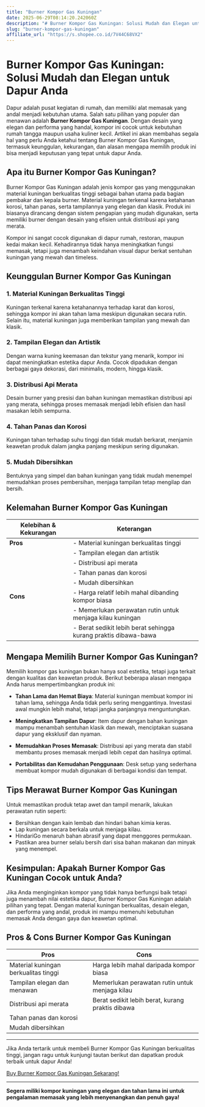 ```yaml
---
title: "Burner Kompor Gas Kuningan"
date: 2025-06-29T08:14:20.242060Z
description: "# Burner Kompor Gas Kuningan: Solusi Mudah dan Elegan untuk Dapur Anda..."
slug: "burner-kompor-gas-kuningan"
affiliate_url: "https://s.shopee.co.id/7V44C68VX2"
---
```

# Burner Kompor Gas Kuningan: Solusi Mudah dan Elegan untuk Dapur Anda

Dapur adalah pusat kegiatan di rumah, dan memiliki alat memasak yang andal menjadi kebutuhan utama. Salah satu pilihan yang populer dan menawan adalah **Burner Kompor Gas Kuningan**. Dengan desain yang elegan dan performa yang handal, kompor ini cocok untuk kebutuhan rumah tangga maupun usaha kuliner kecil. Artikel ini akan membahas segala hal yang perlu Anda ketahui tentang Burner Kompor Gas Kuningan, termasuk keunggulan, kekurangan, dan alasan mengapa memilih produk ini bisa menjadi keputusan yang tepat untuk dapur Anda.

## Apa itu Burner Kompor Gas Kuningan?

Burner Kompor Gas Kuningan adalah jenis kompor gas yang menggunakan material kuningan berkualitas tinggi sebagai bahan utama pada bagian pembakar dan kepala burner. Material kuningan terkenal karena ketahanan korosi, tahan panas, serta tampilannya yang elegan dan klasik. Produk ini biasanya dirancang dengan sistem pengapian yang mudah digunakan, serta memiliki burner dengan desain yang efisien untuk distribusi api yang merata.

Kompor ini sangat cocok digunakan di dapur rumah, restoran, maupun kedai makan kecil. Kehadirannya tidak hanya meningkatkan fungsi memasak, tetapi juga menambah keindahan visual dapur berkat sentuhan kuningan yang mewah dan timeless.

## Keunggulan Burner Kompor Gas Kuningan

### 1. Material Kuningan Berkualitas Tinggi
Kuningan terkenal karena ketahanannya terhadap karat dan korosi, sehingga kompor ini akan tahan lama meskipun digunakan secara rutin. Selain itu, material kuningan juga memberikan tampilan yang mewah dan klasik.

### 2. Tampilan Elegan dan Artistik
Dengan warna kuning keemasan dan tekstur yang menarik, kompor ini dapat meningkatkan estetika dapur Anda. Cocok dipadukan dengan berbagai gaya dekorasi, dari minimalis, modern, hingga klasik.

### 3. Distribusi Api Merata
Desain burner yang presisi dan bahan kuningan memastikan distribusi api yang merata, sehingga proses memasak menjadi lebih efisien dan hasil masakan lebih sempurna.

### 4. Tahan Panas dan Korosi
Kuningan tahan terhadap suhu tinggi dan tidak mudah berkarat, menjamin keawetan produk dalam jangka panjang meskipun sering digunakan.

### 5. Mudah Dibersihkan
Bentuknya yang simpel dan bahan kuningan yang tidak mudah menempel memudahkan proses pembersihan, menjaga tampilan tetap mengilap dan bersih.

## Kelemahan Burner Kompor Gas Kuningan

| **Kelebihan & Kekurangan**  | **Keterangan**                                               |
|------------------------------|---------------------------------------------------------------|
| **Pros**                     | - Material kuningan berkualitas tinggi                          |
|                              | - Tampilan elegan dan artistik                                 |
|                              | - Distribusi api merata                                       |
|                              | - Tahan panas dan korosi                                     |
|                              | - Mudah dibersihkan                                          |
| **Cons**                     | - Harga relatif lebih mahal dibanding kompor biasa          |
|                              | - Memerlukan perawatan rutin untuk menjaga kilau kuningan   |
|                              | - Berat sedikit lebih berat sehingga kurang praktis dibawa-bawa |

## Mengapa Memilih Burner Kompor Gas Kuningan?

Memilih kompor gas kuningan bukan hanya soal estetika, tetapi juga terkait dengan kualitas dan keawetan produk. Berikut beberapa alasan mengapa Anda harus mempertimbangkan produk ini:

- **Tahan Lama dan Hemat Biaya**: Material kuningan membuat kompor ini tahan lama, sehingga Anda tidak perlu sering menggantinya. Investasi awal mungkin lebih mahal, tetapi jangka panjangnya menguntungkan.

- **Meningkatkan Tampilan Dapur**: Item dapur dengan bahan kuningan mampu menambah sentuhan klasik dan mewah, menciptakan suasana dapur yang eksklusif dan nyaman.

- **Memudahkan Proses Memasak**: Distribusi api yang merata dan stabil membantu proses memasak menjadi lebih cepat dan hasilnya optimal.

- **Portabilitas dan Kemudahan Penggunaan**: Desk setup yang sederhana membuat kompor mudah digunakan di berbagai kondisi dan tempat.

## Tips Merawat Burner Kompor Gas Kuningan

Untuk memastikan produk tetap awet dan tampil menarik, lakukan perawatan rutin seperti:

- Bersihkan dengan kain lembab dan hindari bahan kimia keras.
- Lap kuningan secara berkala untuk menjaga kilau.
- HindariGo menaruh bahan abrasif yang dapat menggores permukaan.
- Pastikan area burner selalu bersih dari sisa bahan makanan dan minyak yang menempel.

## Kesimpulan: Apakah Burner Kompor Gas Kuningan Cocok untuk Anda?

Jika Anda menginginkan kompor yang tidak hanya berfungsi baik tetapi juga menambah nilai estetika dapur, Burner Kompor Gas Kuningan adalah pilihan yang tepat. Dengan material kuningan berkualitas, desain elegan, dan performa yang andal, produk ini mampu memenuhi kebutuhan memasak Anda dengan gaya dan keawetan optimal.

## Pros & Cons Burner Kompor Gas Kuningan

| **Pros**                                            | **Cons**                                              |
|------------------------------------------------------|-------------------------------------------------------|
| Material kuningan berkualitas tinggi               | Harga lebih mahal daripada kompor biasa             |
| Tampilan elegan dan menawan                         | Memerlukan perawatan rutin untuk menjaga kilau    |
| Distribusi api merata                               | Berat sedikit lebih berat, kurang praktis dibawa  |
| Tahan panas dan korosi                             |                                                         |
| Mudah dibersihkan                                  |                                                         |

---

Jika Anda tertarik untuk membeli Burner Kompor Gas Kuningan berkualitas tinggi, jangan ragu untuk kunjungi tautan berikut dan dapatkan produk terbaik untuk dapur Anda!

[Buy Burner Kompor Gas Kuningan Sekarang!](https://s.shopee.co.id/7V44C68VX2)

---

**Segera miliki kompor kuningan yang elegan dan tahan lama ini untuk pengalaman memasak yang lebih menyenangkan dan penuh gaya!**